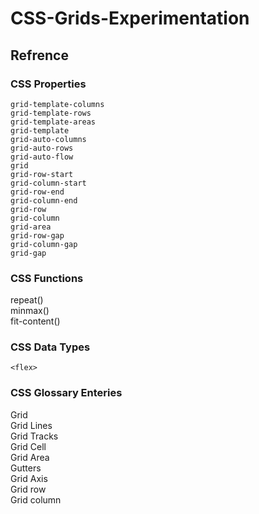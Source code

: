 # CSS-Grids-Experimentation

## Refrence

### CSS Properties

```
grid-template-columns
grid-template-rows
grid-template-areas
grid-template
grid-auto-columns
grid-auto-rows
grid-auto-flow
grid
grid-row-start
grid-column-start
grid-row-end
grid-column-end
grid-row
grid-column
grid-area
grid-row-gap
grid-column-gap
grid-gap
```

### CSS Functions

repeat()\
minmax()\
fit-content()

### CSS Data Types

```<flex>```

### CSS Glossary Enteries

Grid\
Grid Lines\
Grid Tracks\
Grid Cell\
Grid Area\
Gutters\
Grid Axis\
Grid row\
Grid column
